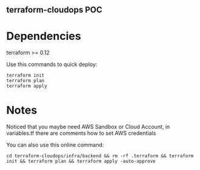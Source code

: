 ## terraform-cloudops POC

# Dependencies
terraform >= 0.12

Use this commands to quick deploy:
```
terraform init
terraform plan
terraform apply
```

# Notes
Noticed that you maybe need AWS Sandbox or Cloud Account, in variables.tf there are comments how to set AWS credentials

You can also use this online command:
```
cd terraform-cloudops/infra/backend && rm -rf .terraform && terraform init && terraform plan && terraform apply -auto-approve
```